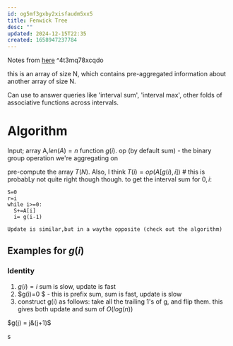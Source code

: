 ```yaml
---
id: og5mf3gxby2xisfaudm5xx5
title: Fenwick Tree
desc: ""
updated: 2024-12-15T22:35
created: 1658947237784
---
```

Notes from [here](https://cp-algorithms.com/data_structures/fenwick.html#overview) ^4t3mq78xcqdo

this is an array of size N, which contains pre-aggregated information about another array of size N.

Can use to answer queries like 'interval sum', 'interval max', other folds of associative functions across intervals.

# Algorithm

Input;
array A,$len(A)=n$
function $g(i)$.
op (by default sum) - the binary group operation we're aggregating on

pre-compute the array $T(N)$.
Also, I think $T(i) = op(A[g(i),i])$ # this is probabLy not quite right though though.
to get the interval sum for $0,i$:

```
S=0
r=i
while i>=0:
  S+=A[i]
  i= g(i-1)
```

```
Update is similar,but in a waythe opposite (check out the algorithm)
```

## Examples for $g(i)$

### Identity

1. $g(i)=i$ sum is slow, update is fast
2. $g(i)=0 $ - this is prefix sum, sum is fast, update is slow 
3. construct g(i) as follows: 
   take all the trailing 1's of g, and flip them.
   this gives both update and sum of $O(log(n))$ 

$g(j) = j&(j+1)$

s

